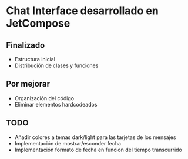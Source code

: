 # Chat Interface desarrollado en JetCompose

## Finalizado

- Estructura inicial
- Distribución de clases y funciones

## Por mejorar

- Organización del código
- Eliminar elementos hardcodeados

## TODO

- Añadir colores a temas dark/light para las tarjetas de los mensajes
- Implementación de mostrar/esconder fecha
- Implementación formato de fecha en funcion del tiempo transcurrido